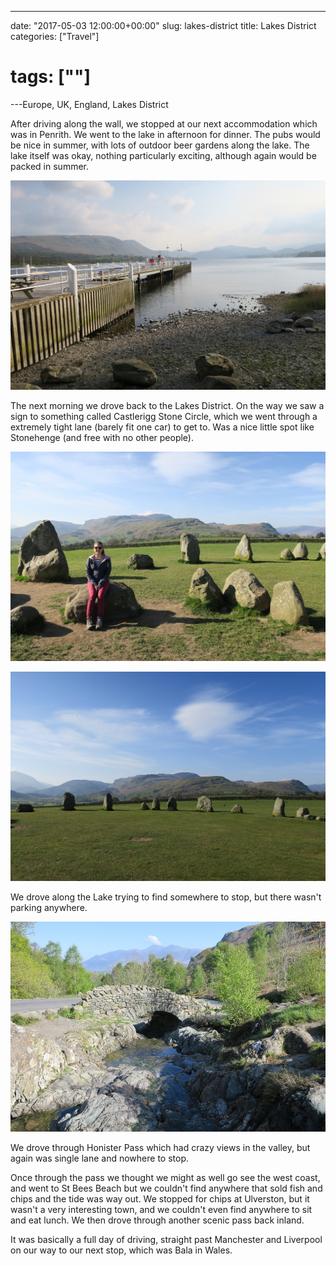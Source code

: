 ---

date: "2017-05-03 12:00:00+00:00"
slug: lakes-district
title: Lakes District
categories: ["Travel"]
# tags: [""]
---Europe, UK, England, Lakes District

After driving along the wall, we stopped at our next accommodation which was in Penrith.
We went to the lake in afternoon for dinner. The pubs would be nice in summer, with lots of outdoor beer gardens along the lake.
The lake itself was okay, nothing particularly exciting, although again would be packed in summer.

![](lake.JPG "Ullswater")

The next morning we drove back to the Lakes District. On the way we saw a sign to something called Castlerigg Stone Circle, which we went through a extremely tight lane (barely fit one car) to get to.
Was a nice little spot like Stonehenge (and free with no other people).

![](stones2.JPG "Castlerigg Stone Circle")

![](stones1.JPG "Castlerigg Stone Circle")

We drove along the Lake trying to find somewhere to stop, but there wasn't parking anywhere.

![](bridge.JPG "Ashness Bridge")

We drove through Honister Pass which had crazy views in the valley, but again was single lane and nowhere to stop.

Once through the pass we thought we might as well go see the west coast, and went to St Bees Beach but we couldn't find anywhere that sold fish and chips and the tide was way out. We stopped for chips at Ulverston, but it wasn't a very interesting town, and we couldn't even find anywhere to sit and eat lunch.
We then drove through another scenic pass back inland.

It was basically a full day of driving, straight past Manchester and Liverpool on our way to our next stop, which was Bala in Wales.
